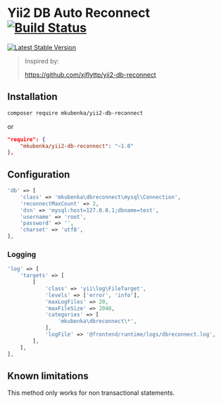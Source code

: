 # Yii2 DB Auto Reconnect [![Build Status](https://travis-ci.org/mkubenka/yii2-db-reconnect.svg?branch=master)](https://travis-ci.org/mkubenka/yii2-db-reconnect)

[![Latest Stable Version](https://img.shields.io/packagist/v/mkubenka/yii2-db-reconnect.svg)](https://packagist.org/packages/mkubenka/yii2-db-reconnect)

> Inspired by:
>
> https://github.com/xjflyttp/yii2-db-reconnect

## Installation
```sh
composer require mkubenka/yii2-db-reconnect
```

or

```json
"require": {
    "mkubenka/yii2-db-reconnect": "~1.0"
},
```

## Configuration
```php
'db' => [
    'class' => 'mkubenka\dbreconnect\mysql\Connection',
    'reconnectMaxCount' => 2,
    'dsn' => 'mysql:host=127.0.0.1;dbname=test',
    'username' => 'root',
    'password' => '',
    'charset' => 'utf8',
],
```

### Logging
```php
'log' => [
    'targets' => [
        [
            'class' => 'yii\log\FileTarget',
            'levels' => ['error', 'info'],
            'maxLogFiles' => 20,
            'maxFileSize' => 2048,
            'categories' => [
                'mkubenka\dbreconnect\*',
            ],
            'logFile' => '@frontend/runtime/logs/dbreconnect.log',
        ],
    ],
],
```

## Known limitations

This method only works for non transactional statements.
